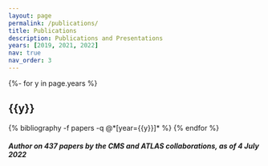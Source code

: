 ```yaml
---
layout: page
permalink: /publications/
title: Publications
description: Publications and Presentations
years: [2019, 2021, 2022]
nav: true
nav_order: 3
---
```

<!-- _pages/publications.md -->
<div class="publications">
{%- for y in page.years %}
  <h2 class="year">{{y}}</h2>
  {% bibliography -f papers -q @*[year={{y}}]* %}
{% endfor %}
</div>
<h5>Author on 437 papers by the CMS and ATLAS collaborations, as of 4 July 2022</h5>
